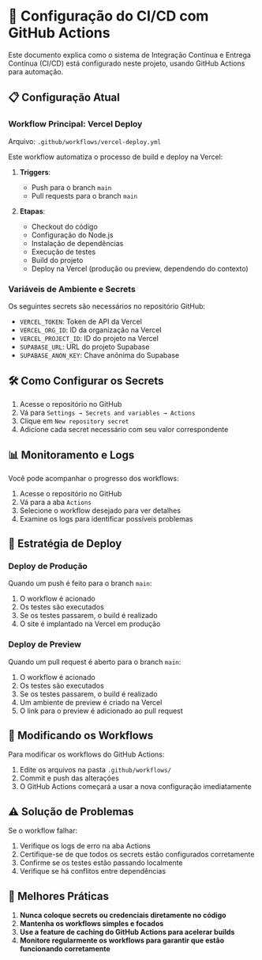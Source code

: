 # 🔄 Configuração do CI/CD com GitHub Actions

Este documento explica como o sistema de Integração Contínua e Entrega Contínua (CI/CD) está configurado neste projeto, usando GitHub Actions para automação.

## 📋 Configuração Atual

### Workflow Principal: Vercel Deploy

Arquivo: `.github/workflows/vercel-deploy.yml`

Este workflow automatiza o processo de build e deploy na Vercel:

1. **Triggers**:
   - Push para o branch `main`
   - Pull requests para o branch `main`

2. **Etapas**:
   - Checkout do código
   - Configuração do Node.js
   - Instalação de dependências
   - Execução de testes
   - Build do projeto
   - Deploy na Vercel (produção ou preview, dependendo do contexto)

### Variáveis de Ambiente e Secrets

Os seguintes secrets são necessários no repositório GitHub:

- `VERCEL_TOKEN`: Token de API da Vercel
- `VERCEL_ORG_ID`: ID da organização na Vercel
- `VERCEL_PROJECT_ID`: ID do projeto na Vercel
- `SUPABASE_URL`: URL do projeto Supabase
- `SUPABASE_ANON_KEY`: Chave anônima do Supabase

## 🛠️ Como Configurar os Secrets

1. Acesse o repositório no GitHub
2. Vá para `Settings → Secrets and variables → Actions`
3. Clique em `New repository secret`
4. Adicione cada secret necessário com seu valor correspondente

## 📊 Monitoramento e Logs

Você pode acompanhar o progresso dos workflows:

1. Acesse o repositório no GitHub
2. Vá para a aba `Actions`
3. Selecione o workflow desejado para ver detalhes
4. Examine os logs para identificar possíveis problemas

## 🚀 Estratégia de Deploy

### Deploy de Produção

Quando um push é feito para o branch `main`:

1. O workflow é acionado
2. Os testes são executados
3. Se os testes passarem, o build é realizado
4. O site é implantado na Vercel em produção

### Deploy de Preview

Quando um pull request é aberto para o branch `main`:

1. O workflow é acionado
2. Os testes são executados
3. Se os testes passarem, o build é realizado
4. Um ambiente de preview é criado na Vercel
5. O link para o preview é adicionado ao pull request

## 🔧 Modificando os Workflows

Para modificar os workflows do GitHub Actions:

1. Edite os arquivos na pasta `.github/workflows/`
2. Commit e push das alterações
3. O GitHub Actions começará a usar a nova configuração imediatamente

## ⚠️ Solução de Problemas

Se o workflow falhar:

1. Verifique os logs de erro na aba Actions
2. Certifique-se de que todos os secrets estão configurados corretamente
3. Confirme se os testes estão passando localmente
4. Verifique se há conflitos entre dependências

## 📝 Melhores Práticas

1. **Nunca coloque secrets ou credenciais diretamente no código**
2. **Mantenha os workflows simples e focados**
3. **Use a feature de caching do GitHub Actions para acelerar builds**
4. **Monitore regularmente os workflows para garantir que estão funcionando corretamente**

